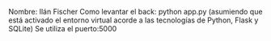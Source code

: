Nombre: Ilán Fischer
Como levantar el back: python app.py (asumiendo que está activado el entorno virtual acorde a las tecnologías de Python, Flask y SQLite)
Se utiliza el puerto:5000
